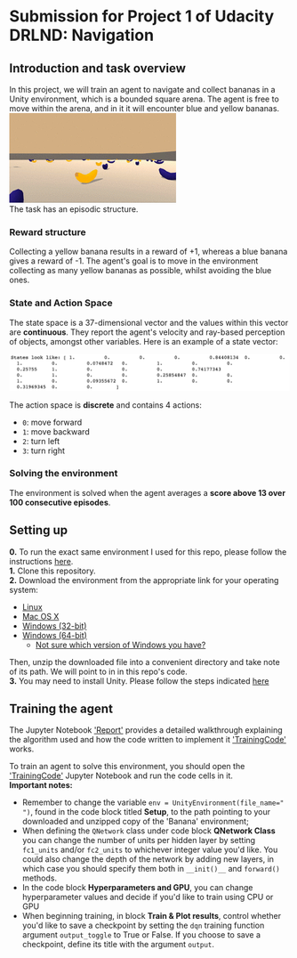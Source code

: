 # Submission for Project 1 of Udacity DRLND: Navigation

## Introduction and task overview
In this project, we will train an agent to navigate and collect bananas in a Unity environment, which is a bounded square arena. The agent is free to move within the arena, and in it it will encounter blue and yellow bananas.  
![](bananas.gif)  
The task has an episodic structure.

### Reward structure
Collecting a yellow banana results in a reward of +1, whereas a blue banana gives a reward of -1. The agent's goal is to move in the environment collecting as many yellow bananas as possible, whilst avoiding the blue ones.

### State and Action Space
The state space is a 37-dimensional vector and the values within this vector are **continuous**. They report the agent's velocity and ray-based perception of objects, amongst other variables. 
Here is an example of a state vector:  

![](states.png)  

The action space is **discrete** and contains 4 actions:
- ```0```: move forward
- ```1```: move backward
- ```2```: turn left
- ```3```: turn right

### Solving the environment
The environment is solved when the agent averages a **score above 13 over 100 consecutive episodes**.  

## Setting up
**0.** To run the exact same environment I used for this repo, please follow the instructions [here](https://github.com/udacity/deep-reinforcement-learning#dependencies).  
**1.** Clone this repository.  
**2.** Download the environment from the appropriate link for your operating system:  
- [Linux](https://s3-us-west-1.amazonaws.com/udacity-drlnd/P1/Banana/Banana_Linux.zip)
- [Mac OS X](https://s3-us-west-1.amazonaws.com/udacity-drlnd/P1/Banana/Banana.app.zip)
- [Windows (32-bit)](https://s3-us-west-1.amazonaws.com/udacity-drlnd/P1/Banana/Banana_Windows_x86.zip)
- [Windows (64-bit)](https://s3-us-west-1.amazonaws.com/udacity-drlnd/P1/Banana/Banana_Windows_x86_64.zip) 
  - [Not sure which version of Windows you have?](https://support.microsoft.com/en-us/help/827218/how-to-determine-whether-a-computer-is-running-a-32-bit-version-or-64)  

Then, unzip the downloaded file into a convenient directory and take note of its path. We will point to in in this repo's code.  
**3.** You may need to install Unity. Please follow the steps indicated [here](https://github.com/Unity-Technologies/ml-agents/blob/latest_release/docs/Installation.md)

## Training the agent
The Jupyter Notebook ['Report'](https://github.com/andrefmsmith/drlnd_NavigationSubmission/blob/master/Report.ipynb) provides a detailed walkthrough explaining the algorithm used and how the code written to implement it ['TrainingCode'](https://github.com/andrefmsmith/drlnd_NavigationSubmission/blob/master/TrainingCode.ipynb) works.  

To train an agent to solve this environment, you should open the ['TrainingCode'](https://github.com/andrefmsmith/drlnd_NavigationSubmission/blob/master/TrainingCode.ipynb) Jupyter Notebook and run the code cells in it.  
**Important notes:**
- Remember to change the variable ```env = UnityEnvironment(file_name=" ")```, found in the code block titled **Setup**, to the path pointing to your downloaded and unzipped copy of the 'Banana' environment;
- When defining the ```QNetwork``` class under code block **QNetwork Class** you can change the number of units per hidden layer by setting ```fc1_units``` and/or ```fc2_units``` to whichever integer value you'd like. You could also change the depth of the network by adding new layers, in which case you should specify them both in ```__init()__``` and ```forward()``` methods.
- In the code block **Hyperparameters and GPU**, you can change hyperparameter values and decide if you'd like to train using CPU or GPU
- When beginning training, in block **Train & Plot results**, control whether you'd like to save a checkpoint by setting the ```dqn``` training function argument ```output_toggle``` to True or False. If you choose to save a checkpoint, define its title with the argument ```output```.
